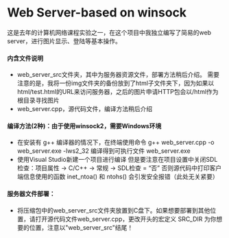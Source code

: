 # Web Server-based on winsock

这是去年的计算机网络课程实验之一，在这个项目中我独立编写了简易的web server，进行图片显示、登陆等基本操作。

#### 内含文件说明
* web_server_src文件夹，其中为服务器资源文件，部署方法稍后介绍。
        需要注意的是，我将一份img文件夹的备份放到了html子文件夹下，因为如果以html/test.html的URL来访问服务器，之后的图片申请HTTP包会以/html作为根目录寻找图片
* web_server.cpp，源代码文件，编译方法稍后介绍
#### 编译方法(2种)：由于使用winsock2，需要Windows环境
* 在安装有 g++ 编译器的情况下，在终端使用命令
        g++ web_server.cpp -o web_server.exe -lws2_32
        编译得到可执行文件 web_server.exe
* 使用Visual Studio新建一个项目进行编译
        但是要注意在项目设置中关闭SDL检查：项目属性 -> C/C++ -> 常规 -> SDL检查 = “否”
        否则源代码中打印客户端信息使用的函数 inet_ntoa() 和 ntohs() 会引发安全报错（此处无关紧要）
#### 服务器文件部署：
* 将压缩包中的web_server_src文件夹放置到C盘下。如果想要部署到其他位置，请打开源代码文件web_server.cpp，更改开头的宏定义 SRC_DIR 为你想要的位置，注意以"web_server_src"结尾！
